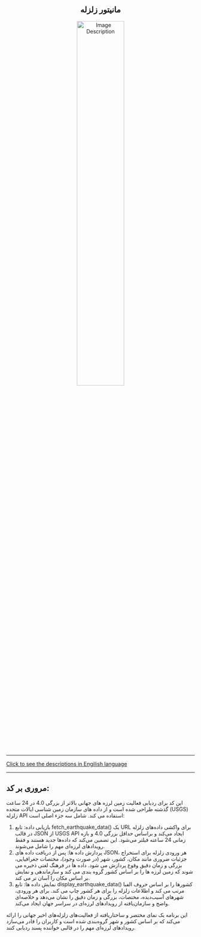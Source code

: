 <div align="center">

## مانیتور زلزله

<img src="https://vancouver.citynews.ca/wp-content/blogs.dir/sites/9/2024/10/30/Oregon-Earthquake-Pacific-Oct-30-1024x576.jpg" alt="Image Description" width="50%">

</div>
<hr>

[Click to see the descriptions in Engilish language](EnglishQuakeMonitor.md)
<hr>


## مروری بر کد:
این کد برای ردیابی فعالیت زمین لرزه های جهانی بالاتر از بزرگی 4.0 در 24 ساعت گذشته طراحی شده است و از داده های سازمان زمین شناسی ایالات متحده (USGS) زلزله API استفاده می کند. شامل سه جزء اصلی است:

1. بازیابی داده: تابع fetch_earthquake_data() یک URL برای واکشی داده‌های زلزله در قالب JSON از USGS API ایجاد می‌کند و براساس حداقل بزرگی 4.0 و بازه زمانی 24 ساعته فیلتر می‌شود. این تضمین می‌کند که داده‌ها جدید هستند و فقط رویدادهای لرزه‌ای مهم را شامل می‌شوند.
2. پردازش داده ها: پس از دریافت داده های JSON، هر ورودی زلزله برای استخراج جزئیات ضروری مانند مکان، کشور، شهر (در صورت وجود)، مختصات جغرافیایی، بزرگی و زمان دقیق وقوع پردازش می شود. داده ها در فرهنگ لغتی ذخیره می شوند که زمین لرزه ها را بر اساس کشور گروه بندی می کند و سازماندهی و نمایش بر اساس مکان را آسان تر می کند.
3. نمایش داده ها: تابع display_earthquake_data() کشورها را بر اساس حروف الفبا مرتب می کند و اطلاعات زلزله را برای هر کشور چاپ می کند. برای هر ورودی، شهرهای آسیب‌دیده، مختصات، بزرگی و زمان دقیق را نشان می‌دهد و خلاصه‌ای واضح و سازمان‌یافته از رویدادهای لرزه‌ای در سراسر جهان ایجاد می‌کند.

این برنامه یک نمای مختصر و ساختاریافته از فعالیت‌های زلزله‌های اخیر جهانی را ارائه می‌کند که بر اساس کشور و شهر گروه‌بندی شده است و کاربران را قادر می‌سازد رویدادهای لرزه‌ای مهم را در قالبی خواننده پسند ردیابی کنند.


